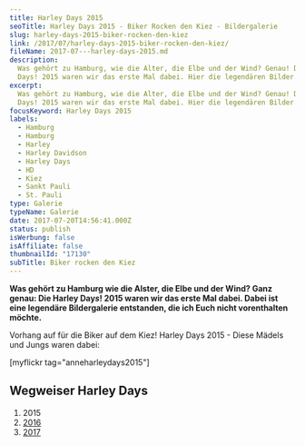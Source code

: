 ```yaml
---
title: Harley Days 2015
seoTitle: Harley Days 2015 - Biker Rocken den Kiez - Bildergalerie
slug: harley-days-2015-biker-rocken-den-kiez
link: /2017/07/harley-days-2015-biker-rocken-den-kiez/
fileName: 2017-07---harley-days-2015.md
description:
  Was gehört zu Hamburg, wie die Alter, die Elbe und der Wind? Genau! Die Harley
  Days! 2015 waren wir das erste Mal dabei. Hier die legendären Bilder.
excerpt:
  Was gehört zu Hamburg, wie die Alter, die Elbe und der Wind? Genau! Die Harley
  Days! 2015 waren wir das erste Mal dabei. Hier die legendären Bilder.
focusKeyword: Harley Days 2015
labels:
  - Hamburg
  - Hamburg
  - Harley
  - Harley Davidson
  - Harley Days
  - HD
  - Kiez
  - Sankt Pauli
  - St. Pauli
type: Galerie
typeName: Galerie
date: 2017-07-20T14:56:41.000Z
status: publish
isWerbung: false
isAffiliate: false
thumbnailId: "17130"
subTitle: Biker rocken den Kiez
---
```


<strong>Was gehört zu Hamburg wie die Alster, die Elbe und der Wind? Ganz genau:
Die Harley Day<em>s</em>! 2015 waren wir das erste Mal dabei. Dabei ist eine
legendäre Bildergalerie entstanden, die ich Euch nicht vorenthalten
möchte.</strong>

Vorhang auf für die Biker auf dem Kiez! Harley Days 2015 - Diese Mädels und
Jungs waren dabei:

[myflickr tag="anneharleydays2015"]

## Wegweiser Harley Days

<ol>
    <li>2015</li>
    <li><a href="http://cardamonchai.com/2016/07/hamburg-harley-days-2016/">2016</a></li>
    <li><a href="http://cardamonchai.com/2017/07/harley-days-2017/">2017</a></li>
</ol>

&nbsp;
